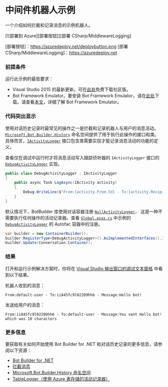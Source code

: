 ﻿# 中间件机器人示例

一个介绍如何拦截和记录消息的示例机器人。

[![部署到 Azure][部署按钮]][部署 CSharp/MiddlewareLogging]

[部署按钮]：https://azuredeploy.net/deploybutton.png
[部署 CSharp/MiddlewareLogging]：https://azuredeploy.net

### 前提条件

运行此示例的最低要求：
* Visual Studio 2015 的最新更新。可在[此处](http://www.visualstudio.com)免费下载社区版。
* Bot Framework Emulator。要安装 Bot Framework Emulator，请在[此处](https://emulator.botframework.com/)下载。请查看[本文](https://github.com/microsoft/botframework-emulator/wiki/Getting-Started)，详细了解 Bot Framework Emulator。

### 代码突出显示

使用对话历史记录时最常见的操作之一是拦截和记录机器人与用户的消息活动。[`Microsoft.Bot.Builder.History`](https://github.com/Microsoft/BotBuilder/tree/master/CSharp/Library/Microsoft.Bot.Builder.History) 命名空间提供了用于执行此操作的接口和类。具体而言，[`IActivityLogger`](https://github.com/Microsoft/BotBuilder/blob/master/CSharp/Library/Microsoft.Bot.Builder/Dialogs/IActivityLogger.cs) 接口包含类需要实现才能记录消息活动的功能的定义。

查看仅在调试中运行时才将消息活动写入跟踪侦听器的 `IActivityLogger` 接口的 [`DebugActivityLogger`](DebugActivityLogger.cs) 实现。

````C#
public class DebugActivityLogger : IActivityLogger
{
    public async Task LogAsync(IActivity activity)
    {
        Debug.WriteLine($"From:{activity.From.Id} - To:{activity.Recipient.Id} - Message:{activity.AsMessageActivity()?.Text}");
    }
}
````

默认情况下，BotBuilder 库使用对话容器注册 [`NullActivityLogger`](https://github.com/Microsoft/BotBuilder/blob/master/CSharp/Library/Microsoft.Bot.Builder/Dialogs/IActivityLogger.cs#L81)， 这是一种不需要执行任何操作的活动记录器。查看 [`Global.asax.cs`](Global.asax.cs#L11-L13) 中示例的 [`DebugActivityLogger`](DebugActivityLogger.cs) 的 Autofac 容器中的注册。

````C#
var builder = new ContainerBuilder();
builder.RegisterType<DebugActivityLogger>().AsImplementedInterfaces().InstancePerDependency();
builder.Update(Conversation.Container);
````

### 结果

打开和运行示例解决方案时，你将在 [Visual Studio 输出窗口的调试文本窗格](https://blogs.msdn.microsoft.com/visualstudioalm/2015/02/09/the-output-window-while-debugging-with-visual-studio/) 中看到以下结果。

机器人收到的消息：
````
From:default-user - To:ii845fc9l02209hh6 - Message:Hello bot!
````

发送给用户的消息：
````
From:ii845fc9l02209hh6 - To:default-user - Message:You sent Hello bot! which was 10 characters
````

### 更多信息

要获取有关如何开始使用 Bot Builder for .NET 和对话历史记录的更多信息，请参阅以下资源：

* [Bot Builder for .NET](https://docs.microsoft.com/zh-cn/bot-framework/dotnet/)
* [拦截消息](https://docs.microsoft.com/zh-cn/bot-framework/dotnet/bot-builder-dotnet-middleware)
* [Microsoft.Bot.Builder.History 命名空间](https://docs.botframework.com/zh-cn/csharp/builder/sdkreference/dc/dc6/namespace_microsoft_1_1_bot_1_1_builder_1_1_history.html)
* [TableLogger（使用 Azure 表存储的活动记录器）](https://github.com/Microsoft/BotBuilder/blob/master/CSharp/Library/Microsoft.Bot.Builder.Azure/TableLogger.cs#L60)
